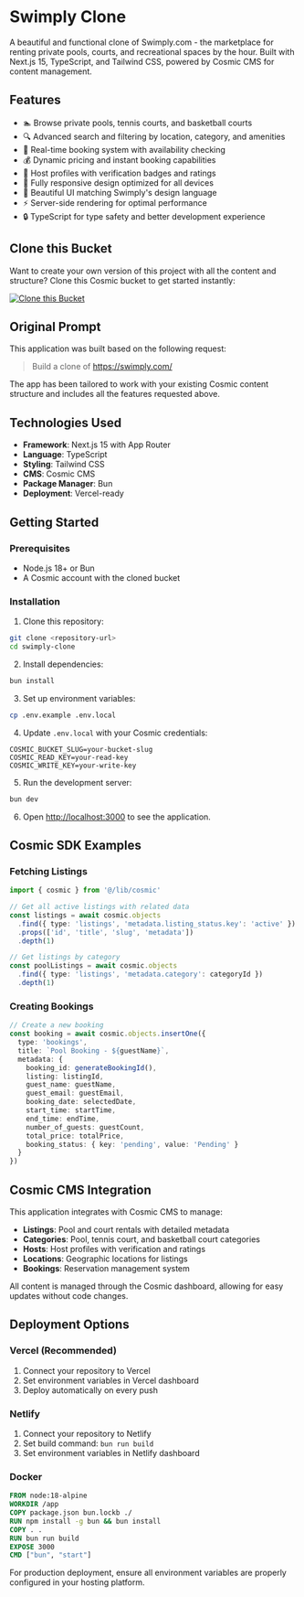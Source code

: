 <!-- README_START -->
# Swimply Clone

A beautiful and functional clone of Swimply.com - the marketplace for renting private pools, courts, and recreational spaces by the hour. Built with Next.js 15, TypeScript, and Tailwind CSS, powered by Cosmic CMS for content management.

## Features

- 🏊 Browse private pools, tennis courts, and basketball courts
- 🔍 Advanced search and filtering by location, category, and amenities
- 📅 Real-time booking system with availability checking
- 💰 Dynamic pricing and instant booking capabilities
- 🏡 Host profiles with verification badges and ratings
- 📱 Fully responsive design optimized for all devices
- 🎨 Beautiful UI matching Swimply's design language
- ⚡ Server-side rendering for optimal performance
- 🔒 TypeScript for type safety and better development experience

## Clone this Bucket

Want to create your own version of this project with all the content and structure? Clone this Cosmic bucket to get started instantly:

[![Clone this Bucket](https://img.shields.io/badge/Clone%20this%20Bucket-4F46E5?style=for-the-badge&logo=cosmic&logoColor=white)](https://app.cosmic-staging.com/projects/new?clone_bucket=swimply-code-production)

## Original Prompt

This application was built based on the following request:

> Build a clone of https://swimply.com/

The app has been tailored to work with your existing Cosmic content structure and includes all the features requested above.

## Technologies Used

- **Framework**: Next.js 15 with App Router
- **Language**: TypeScript
- **Styling**: Tailwind CSS
- **CMS**: Cosmic CMS
- **Package Manager**: Bun
- **Deployment**: Vercel-ready

## Getting Started

### Prerequisites

- Node.js 18+ or Bun
- A Cosmic account with the cloned bucket

### Installation

1. Clone this repository:
```bash
git clone <repository-url>
cd swimply-clone
```

2. Install dependencies:
```bash
bun install
```

3. Set up environment variables:
```bash
cp .env.example .env.local
```

4. Update `.env.local` with your Cosmic credentials:
```env
COSMIC_BUCKET_SLUG=your-bucket-slug
COSMIC_READ_KEY=your-read-key
COSMIC_WRITE_KEY=your-write-key
```

5. Run the development server:
```bash
bun dev
```

6. Open [http://localhost:3000](http://localhost:3000) to see the application.

## Cosmic SDK Examples

### Fetching Listings
```typescript
import { cosmic } from '@/lib/cosmic'

// Get all active listings with related data
const listings = await cosmic.objects
  .find({ type: 'listings', 'metadata.listing_status.key': 'active' })
  .props(['id', 'title', 'slug', 'metadata'])
  .depth(1)

// Get listings by category
const poolListings = await cosmic.objects
  .find({ type: 'listings', 'metadata.category': categoryId })
  .depth(1)
```

### Creating Bookings
```typescript
// Create a new booking
const booking = await cosmic.objects.insertOne({
  type: 'bookings',
  title: `Pool Booking - ${guestName}`,
  metadata: {
    booking_id: generateBookingId(),
    listing: listingId,
    guest_name: guestName,
    guest_email: guestEmail,
    booking_date: selectedDate,
    start_time: startTime,
    end_time: endTime,
    number_of_guests: guestCount,
    total_price: totalPrice,
    booking_status: { key: 'pending', value: 'Pending' }
  }
})
```

## Cosmic CMS Integration

This application integrates with Cosmic CMS to manage:

- **Listings**: Pool and court rentals with detailed metadata
- **Categories**: Pool, tennis court, and basketball court categories
- **Hosts**: Host profiles with verification and ratings
- **Locations**: Geographic locations for listings
- **Bookings**: Reservation management system

All content is managed through the Cosmic dashboard, allowing for easy updates without code changes.

## Deployment Options

### Vercel (Recommended)
1. Connect your repository to Vercel
2. Set environment variables in Vercel dashboard
3. Deploy automatically on every push

### Netlify
1. Connect your repository to Netlify
2. Set build command: `bun run build`
3. Set environment variables in Netlify dashboard

### Docker
```dockerfile
FROM node:18-alpine
WORKDIR /app
COPY package.json bun.lockb ./
RUN npm install -g bun && bun install
COPY . .
RUN bun run build
EXPOSE 3000
CMD ["bun", "start"]
```

For production deployment, ensure all environment variables are properly configured in your hosting platform.
<!-- README_END -->